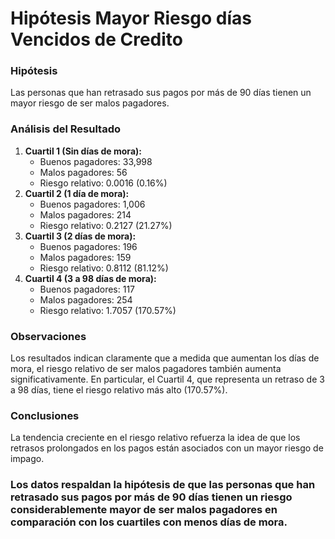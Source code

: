 # Hipótesis Mayor Riesgo días Vencidos de Credito



### **Hipótesis**

Las personas que han retrasado sus pagos por más de 90 días tienen un mayor riesgo de ser malos pagadores.

### **Análisis del Resultado**

1. **Cuartil 1 (Sin días de mora):**
   * Buenos pagadores: 33,998
   * Malos pagadores: 56
   * Riesgo relativo: 0.0016 (0.16%)
2. **Cuartil 2 (1 día de mora):**
   * Buenos pagadores: 1,006
   * Malos pagadores: 214
   * Riesgo relativo: 0.2127 (21.27%)
3. **Cuartil 3 (2 días de mora):**
   * Buenos pagadores: 196
   * Malos pagadores: 159
   * Riesgo relativo: 0.8112 (81.12%)
4. **Cuartil 4 (3 a 98 días de mora):**
   * Buenos pagadores: 117
   * Malos pagadores: 254
   * Riesgo relativo: 1.7057 (170.57%)

### Observaciones

Los resultados indican claramente que a medida que aumentan los días de mora, el riesgo relativo de ser malos pagadores también aumenta significativamente. En particular, el Cuartil 4, que representa un retraso de 3 a 98 días, tiene el riesgo relativo más alto (170.57%).

### **Conclusiones**

La tendencia creciente en el riesgo relativo refuerza la idea de que los retrasos prolongados en los pagos están asociados con un mayor riesgo de impago.

### Los datos respaldan la hipótesis de que las personas que han retrasado sus pagos por más de 90 días tienen un riesgo considerablemente mayor de ser malos pagadores en comparación con los cuartiles con menos días de mora.
